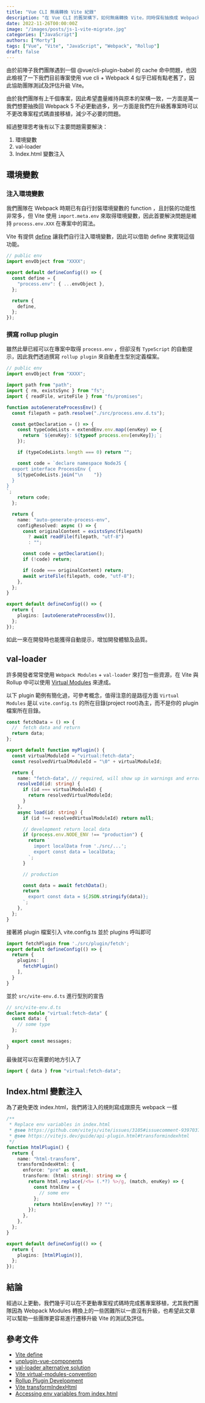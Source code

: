 ```yaml
---
title: "Vue CLI 無痛轉換 Vite 紀錄"
description: "在 Vue CLI 的舊架構下，如何無痛轉換 Vite，同時保有抽換成 Webpack 5 的彈性"
date: 2022-11-26T00:00:00Z
image: "/images/posts/js-1-vite-migrate.jpg"
categories: ["JavaScript"]
authors: ["Morty"]
tags: ["Vue", "Vite", "JavaScript", "Webpack", "Rollup"]
draft: false
---
```


由於前陣子我們團隊遇到一個 @vue/cli-plugin-babel 的 cache 命中問題，也因此檢視了一下我們目前專案使用 vue cli + Webpack 4 似乎已經有點老舊了，因此協助團隊測試及評估升級 Vite。

由於我們團隊有上千個專案，因此希望盡量維持與原本的架構一致，一方面是萬一我們想要抽換回 Webpack 5 不必更動過多，另一方面是我們在升級舊專案時可以不更改專案程式碼直接移植，減少不必要的問題。

經過整理思考後有以下主要問題需要解決：

1. 環境變數
2. val-loader
3. Index.html 變數注入

## 環境變數

### 注入環境變數

我們團隊在 Webpack 時期已有自行封裝環境變數的 function ，且封裝的功能性非常多，但 Vite 使用 `import.meta.env` 來取得環境變數，因此首要解決問題是維持 `process.env.XXX` 在專案中的寫法。

Vite 有提供 [define](https://vitejs.dev/config/shared-options.html#define) 讓我們自行注入環境變數，因此可以借助 define 來實現這個功能。

```ts
// public env
import envObject from "XXXX";

export default defineConfig(() => {
  const define = {
    "process.env": { ...envObject },
  };

  return {
    define,
  };
});
```

### 撰寫 rollup plugin

雖然此舉已經可以在專案中取得 `process.env` ，但卻沒有 `TypeScript` 的自動提示，因此我們透過撰寫 `rollup plugin` 來自動產生型別定義檔案。

```ts
// public env
import envObject from "XXXX";

import path from "path";
import { rm, existsSync } from "fs";
import { readFile, writeFile } from "fs/promises";

function autoGenerateProcessEnv() {
  const filepath = path.resolve("./src/process.env.d.ts");

  const getDeclaration = () => {
    const typeCodeLists = extendEnv.env.map((envKey) => {
      return `${envKey}: ${typeof process.env[envKey]};`;
    });

    if (typeCodeLists.length === 0) return "";

    const code = `declare namespace NodeJS {
  export interface ProcessEnv {
    ${typeCodeLists.join("\n    ")}
  }
}
`;
    return code;
  };

  return {
    name: "auto-generate-process-env",
    configResolved: async () => {
      const originalContent = existsSync(filepath)
        ? await readFile(filepath, "utf-8")
        : "";

      const code = getDeclaration();
      if (!code) return;

      if (code === originalContent) return;
      await writeFile(filepath, code, "utf-8");
    },
  };
}

export default defineConfig(() => {
  return {
    plugins: [autoGenerateProcessEnv()],
  };
});
```

如此一來在開發時也能獲得自動提示，增加開發體驗及品質。

## val-loader

許多開發者常常使用 `Webpack Modules` + `val-loader` 來打包一些資源，在 Vite 與 Rollup 中可以使用 [Virtual Modules](https://vitejs.dev/guide/api-plugin.html#virtual-modules-convention) 來達成。

以下 plugin 範例有簡化過，可參考概念，值得注意的是路徑方面 `Virtual Modules` 是以 `vite.config.ts` 的所在目錄(project root)為主，而不是你的 plugin 檔案所在目錄。

```ts
const fetchData = () => {
  //  fetch data and return
  return data;
};

export default function myPlugin() {
  const virtualModuleId = "virtual:fetch-data";
  const resolvedVirtualModuleId = "\0" + virtualModuleId;

  return {
    name: "fetch-data", // required, will show up in warnings and errors
    resolveId(id: string) {
      if (id === virtualModuleId) {
        return resolvedVirtualModuleId;
      }
    },
    async load(id: string) {
      if (id !== resolvedVirtualModuleId) return null;

      // development return local data
      if (process.env.NODE_ENV !== "production") {
        return `
          import localData from './src/...';
          export const data = localData;
        `;
      }

      // production

      const data = await fetchData();
      return `
        export const data = ${JSON.stringify(data)};
      `;
    },
  };
}
```

接著將 plugin 檔案引入 vite.config.ts 並於 plugins 呼叫即可

```ts
import fetchPlugin from './src/plugin/fetch';
export default defineConfig(() => {
  return {
    plugins: [
      fetchPlugin()
    ],
  }
}
```

並於 `src/vite-env.d.ts` 進行型別的宣告

```ts
// src/vite-env.d.ts
declare module "virtual:fetch-data" {
  const data: {
    // some type
  };

  export const messages;
}
```

最後就可以在需要的地方引入了

```ts
import { data } from "virtual:fetch-data";
```

## Index.html 變數注入

為了避免更改 index.html，我們將注入的規則寫成跟原先 webpack 一樣

```ts
/**
 * Replace env variables in index.html
 * @see https://github.com/vitejs/vite/issues/3105#issuecomment-939703781
 * @see https://vitejs.dev/guide/api-plugin.html#transformindexhtml
 */
function htmlPlugin() {
  return {
    name: "html-transform",
    transformIndexHtml: {
      enforce: "pre" as const,
      transform: (html: string): string => {
        return html.replace(/<%= (.*?) %>/g, (match, envKey) => {
          const htmlEnv = {
            // some env
          };
          return htmlEnv[envKey] ?? "";
        });
      },
    },
  };
}

export default defineConfig(() => {
  return {
    plugins: [htmlPlugin()],
  };
});
```

## 結論

經過以上更動，我們幾乎可以在不更動專案程式碼時完成舊專案移植，尤其我們團隊因為 Webpack Modules 轉換上的一些困難所以一直沒有升級，也希望此文章可以幫助一些團隊更容易進行遷移升級 Vite 的測試及評估。

## 參考文件

- [Vite define](https://vitejs.dev/config/shared-options.html#define)
- [unplugin-vue-components](https://github.com/antfu/unplugin-vue-components)
- [val-loader alternative solution](https://github.com/vitejs/vite/discussions/9921)
- [Vite virtual-modules-convention](https://vitejs.dev/guide/api-plugin.html#virtual-modules-convention)
- [Rollup Plugin Development](https://rollupjs.org/guide/en/#a-simple-example)
- [Vite transformIndexHtml](https://vitejs.dev/guide/api-plugin.html#transformindexhtml)
- [Accessing env variables from index.html](https://github.com/vitejs/vite/issues/3105)
